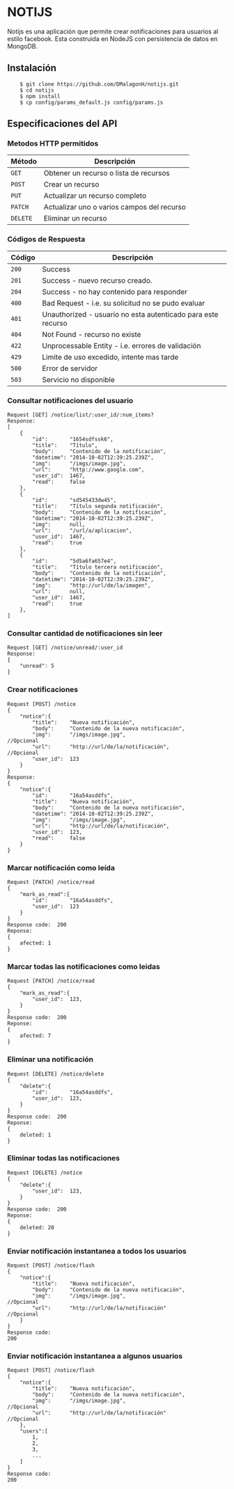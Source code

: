 # NOTIJS
Notijs es una aplicación que permite crear notificaciones para usuarios al estilo facebook. Esta construida en NodeJS con persistencia de datos en MongoDB.

## Instalación

```shell
	$ git clone https://github.com/DMalagonH/notijs.git
	$ cd notijs
	$ npm install
	$ cp config/params_default.js config/params.js
```

## Especificaciones del API

### Metodos HTTP permitidos

|  Método  |              Descripción               	|
| -------- | -------------------------------------------|
| `GET`    | Obtener un recurso o lista de recursos 	|
| `POST`   | Crear un recurso                       	|
| `PUT`    | Actualizar un recurso completo         	|
| `PATCH`  | Actualizar uno o varios campos del recurso |
| `DELETE` | Eliminar un recurso                    	|


### Códigos de Respuesta

| Código |                         Descripción                          |
| ------ | ------------------------------------------------------------ |
| `200`  | Success                                                      |
| `201`  | Success - nuevo recurso creado.                              |
| `204`  | Success - no hay contenido para responder                    |
| `400`  | Bad Request - i.e. su solicitud no se pudo evaluar           |
| `401`  | Unauthorized - usuario no esta autenticado para este recurso |
| `404`  | Not Found - recurso no existe                                |
| `422`  | Unprocessable Entity - i.e. errores de validación            |
| `429`  | Limite de uso excedido, intente mas tarde                    |
| `500`  | Error de servidor                                            |
| `503`  | Servicio no disponible                                       |


### Consultar notificaciones del usuario
	
	Request [GET] /notice/list/:user_id/:num_items?
	Response:
	[
		{
			"id":		"1654sdfssk6",
			"title":	"Título",
			"body":		"Contenido de la notificación",
			"datetime":	"2014-10-02T12:39:25.239Z",
			"img":		"/imgs/image.jpg",
			"url":		"http://www.google.com",
			"user_id":	1467,
			"read":		false
		},
		{
			"id":		"sd545433dw45",
			"title":	"Título segunda notificación",
			"body":		"Contenido de la notificación",
			"datetime":	"2014-10-02T12:39:25.239Z",
			"img":		null,
			"url":		"/url/a/aplicacion",
			"user_id":	1467,
			"read":		true
		},
		{
			"id":		"5d5a6fa657e4",
			"title":	"Título tercera notificación",
			"body":		"Contenido de la notificación",
			"datetime":	"2014-10-02T12:39:25.239Z",
			"img":		"http://url/de/la/imagen",
			"url":		null,
			"user_id":	1467,
			"read":		true
		},
	]

### Consultar cantidad de notificaciones sin leer
	Request [GET] /notice/unread/:user_id
	Response:
	{
		"unread": 5
	}

### Crear notificaciones
	Request [POST] /notice
	{
		"notice":{
			"title":	"Nueva notificación",
			"body":		"Contenido de la nueva notificación",
			"img":		"/imgs/image.jpg",							//Opcional
			"url":		"http://url/de/la/notificación",			//Opcional
			"user_id":	123	
		}
	}
	Response:
	{
		"notice":{
			"id":		"16a54asddfs",
			"title":	"Nueva notificación",
			"body":		"Contenido de la nueva notificación",
			"datetime":	"2014-10-02T12:39:25.239Z",
			"img":		"/imgs/image.jpg",
			"url":		"http://url/de/la/notificación",
			"user_id":	123,
			"read":		false
		}
	}


### Marcar notificación como leída
	Request [PATCH] /notice/read
	{
		"mark_as_read":{
			"id":		"16a54asddfs",
			"user_id":	123
		}
	}
	Response code:	200
	Reponse:
	{
		afected: 1
	}


### Marcar todas las notificaciones como leidas
	Request [PATCH] /notice/read
	{
		"mark_as_read":{
			"user_id":	123,
		}
	}
	Response code:	200
	Reponse:
	{
		afected: 7
	}


### Eliminar una notificación
	Request [DELETE] /notice/delete
	{
		"delete":{
			"id":		"16a54asddfs",
			"user_id":	123,
		}
	}
	Response code:	200
	Reponse:
	{
		deleted: 1
	}

### Eliminar todas las notificaciones
	Request [DELETE] /notice
	{
		"delete":{
			"user_id":	123,
		}
	}
	Response code:	200
	Reponse:
	{
		deleted: 20
	}

### Enviar notificación instantanea a todos los usuarios
	Request [POST] /notice/flash
	{
		"notice":{
			"title":	"Nueva notificación",
			"body":		"Contenido de la nueva notificación",
			"img":		"/imgs/image.jpg",							//Opcional
			"url":		"http://url/de/la/notificación"				//Opcional
		}
	}
	Response code:
	200


### Enviar notificación instantanea a algunos usuarios
	Request [POST] /notice/flash
	{
		"notice":{
			"title":	"Nueva notificación",
			"body":		"Contenido de la nueva notificación",
			"img":		"/imgs/image.jpg",							//Opcional
			"url":		"http://url/de/la/notificación"				//Opcional
		},
		"users":[
			1,
			2,
			3,
			...
		]
	}
	Response code:
	200